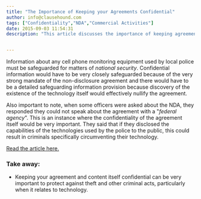 ```yaml
---
title: "The Importance of Keeping your Agreements Confidential"
author: info@clausehound.com
tags: ["Confidentiality","NDA","Commercial Activities"]
date: 2015-09-03 11:54:31
description: "This article discusses the importance of keeping agreements confidential in relation to technology."


---
```




Information about any cell phone monitoring equipment used by local police must be safeguarded for matters of *national security*. Confidential information would have to be very closely safeguarded because of the very strong mandate of the non-disclosure agreement and there would have to be a detailed safeguarding information provision because discovery of the existence of the technology itself would effectively nullify the agreement.

Also important to note, when some officers were asked about the NDA, they responded they could not speak about the agreement with a "*federal agency*". This is an instance where the confidentiality of the agreement itself would be very important. They said that if they disclosed the capabilities of the technologies used by the police to the public, this could result in criminals specifically circumventing their technology.

[Read the article here.](https://www.aclu.org/blog/national-security-technology-and-liberty/documents-aclu-case-reveal-more-detail-fbi-attempt?)

 

### Take away:
- Keeping your agreement and content itself confidential can be very important to protect against theft and other criminal acts, particularly when it relates to technology.
